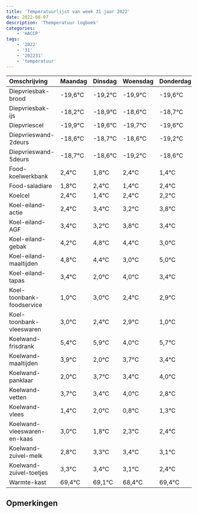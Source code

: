 ```yaml
---
title: 'Temperatuurlijst van week 31 jaar 2022'
date: 2022-08-07
description: 'Themperatuur logboek'
categories:
    - 'HACCP'
tags:
    - '2022'
    - '31'
    - '202231'
    - 'temperatuur'
---
```

|Omschrijving|Maandag|Dinsdag|Woensdag|Donderdag|Vrijdag|Zaterdag|Zondag|
|:---|:---|:---|:---|:---|:---|:---|:---|
|Diepvriesbak-brood|-19,6°C|-19,2°C|-19,9°C|-19,6°C|-19,7°C|-19,6°C|-20,2°C|
|Diepvriesbak-ijs|-18,2°C|-18,9°C|-18,6°C|-18,7°C|-18,6°C|-19,2°C|-18,6°C|
|Diepvriescel|-19,9°C|-19,6°C|-19,7°C|-19,6°C|-20,2°C|-19,6°C|-20,6°C|
|Diepvrieswand-2deurs|-18,6°C|-18,7°C|-18,6°C|-19,2°C|-18,6°C|-19,6°C|-18,6°C|
|Diepvrieswand-5deurs|-18,7°C|-18,6°C|-19,2°C|-18,6°C|-19,6°C|-18,6°C|-18,8°C|
|Food-koelwerkbank|2,4°C|1,8°C|2,4°C|1,4°C|2,4°C|2,2°C|2,8°C|
|Food-saladiare|1,8°C|2,4°C|1,4°C|2,4°C|2,2°C|2,8°C|2,4°C|
|Koelcel|2,4°C|1,4°C|2,4°C|2,2°C|2,8°C|2,4°C|1,0°C|
|Koel-eiland-actie|2,4°C|3,4°C|3,2°C|3,8°C|3,4°C|2,0°C|4,0°C|
|Koel-eiland-AGF|3,4°C|3,2°C|3,8°C|3,4°C|2,0°C|4,0°C|3,4°C|
|Koel-eiland-gebak|4,2°C|4,8°C|4,4°C|3,0°C|5,0°C|4,4°C|4,9°C|
|Koel-eiland-maaltijden|4,8°C|4,4°C|3,0°C|5,0°C|4,4°C|4,9°C|3,0°C|
|Koel-eiland-tapas|3,4°C|2,0°C|4,0°C|3,4°C|3,9°C|2,0°C|3,7°C|
|Koel-toonbank-foodservice|1,0°C|3,0°C|2,4°C|2,9°C|1,0°C|2,7°C|2,4°C|
|Koel-toonbank-vleeswaren|3,0°C|2,4°C|2,9°C|1,0°C|2,7°C|2,4°C|3,0°C|
|Koelwand-frisdrank|5,4°C|5,9°C|4,0°C|5,7°C|5,4°C|6,0°C|4,8°C|
|Koelwand-maaltijden|3,9°C|2,0°C|3,7°C|3,4°C|4,0°C|2,8°C|3,3°C|
|Koelwand-panklaar|2,0°C|3,7°C|3,4°C|4,0°C|2,8°C|3,3°C|3,4°C|
|Koelwand-vetten|3,7°C|3,4°C|4,0°C|2,8°C|3,3°C|3,4°C|3,1°C|
|Koelwand-vlees|1,4°C|2,0°C|0,8°C|1,3°C|1,4°C|1,1°C|0,4°C|
|Koelwand-vleeswaren-en-kaas|3,0°C|1,8°C|2,3°C|2,4°C|2,1°C|1,4°C|2,4°C|
|Koelwand-zuivel-melk|2,8°C|3,3°C|3,4°C|3,1°C|2,4°C|3,4°C|3,4°C|
|Koelwand-zuivel-toetjes|3,3°C|3,4°C|3,1°C|2,4°C|3,4°C|3,4°C|3,7°C|
|Warmte-kast|69,4°C|69,1°C|68,4°C|69,4°C|69,4°C|69,7°C|69,2°C|

## Opmerkingen


